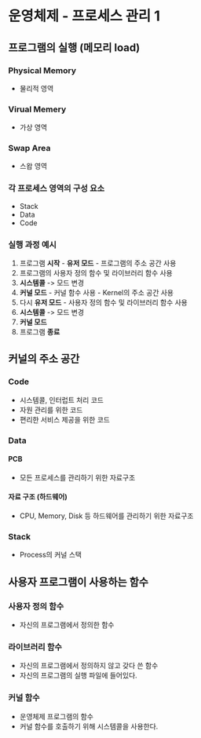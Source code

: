 # 운영체제 - 프로세스 관리 1

## 프로그램의 실행 (메모리 load)

### Physical Memory

- 물리적 영역

### Virual Memery

- 가상 영역

### Swap Area

- 스왑 영역

### 각 프로세스 영역의 구성 요소

- Stack
- Data
- Code

### 실행 과정 예시

1. 프로그램 **시작** - **유저 모드** - 프로그램의 주소 공간 사용
2. 프로그램의 사용자 정의 함수 및 라이브러리 함수 사용
3. **시스템콜** -> 모드 변경
4. **커널 모드** - 커널 함수 사용 - Kernel의 주소 공간 사용
5. 다시 **유저 모드** - 사용자 정의 함수 및 라이브러리 함수 사용
6. **시스템콜** -> 모드 변경
7. **커널 모드**
8. 프로그램 **종료**



## 커널의 주소 공간

### Code

- 시스템콜, 인터럽트 처리 코드
- 자원 관리를 위한 코드
- 편리한 서비스 제공을 위한 코드

### Data

#### PCB

- 모든 프로세스를 관리하기 위한 자료구조

#### 자료 구조 (하드웨어)

- CPU, Memory, Disk 등 하드웨어를 관리하기 위한 자료구조

### Stack

- Process의 커널 스택



## 사용자 프로그램이 사용하는 함수

### 사용자 정의 함수

- 자신의 프로그램에서 정의한 함수

### 라이브러리 함수

- 자신의 프로그램에서 정의하지 않고 갖다 쓴 함수
- 자신의 프로그램의 실행 파일에 들어있다.

### 커널 함수

- 운영체제 프로그램의 함수
- 커널 함수를 호출하기 위해 시스템콜을 사용한다.
